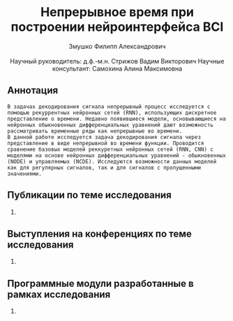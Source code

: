 <div align="center">
  <H1>
    Непрерывное время при построении нейроинтерфейса BCI
  </H1>
  Змушко Филипп Александрович
</div><br>
<div align="center">
  Научный руководитель: д.ф.-м.н. Стрижов Вадим Викторович
  Научные консультант: Самохина Алина Максимовна
</div>

## Аннотация
    В задачах декодирования сигнала непрерывный процесс исследуется с помощью рекуррентных нейронных сетей (RNN), использующих дискретное представление о времени. Недавно появившиеся модели, основывающиеся на нейронных обыкновенных дифференциальных уравнений дают возможность рассматривать временные ряды как непрерывные во времени.
    В данной работе исследуется задача декодирования сигнала через представление в виде непрерывной во времени функции. Проводится сравнение базовых моделей реккуретных нейронных сетей (RNN, CNN) с моделями на основе нейронных дифференциальных уравнений - обыкновенных (NODE) и управляемых (NCDE). Исследуются возможности данных моделей как для регулярных сигналов, так и для сигналов с пропущенными значениями. 


## Публикации по теме исследования
1. 

## Выступления на конференциях по теме исследования
1. 

## Программные модули разработанные в рамках исследования
1. 
